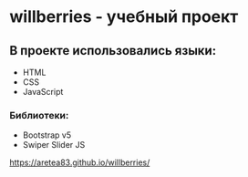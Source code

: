 # willberries - учебный проект
## В проекте использовались языки:
- HTML
- CSS
- JavaScript
### Библиотеки:
- Bootstrap v5
- Swiper Slider JS

https://aretea83.github.io/willberries/
